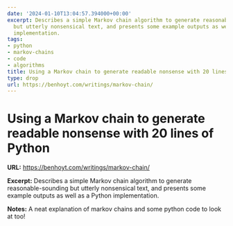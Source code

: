 ```yaml
---
date: '2024-01-10T13:04:57.394000+00:00'
excerpt: Describes a simple Markov chain algorithm to generate reasonable-sounding
  but utterly nonsensical text, and presents some example outputs as well as a Python
  implementation.
tags:
- python
- markov-chains
- code
- algorithms
title: Using a Markov chain to generate readable nonsense with 20 lines of Python
type: drop
url: https://benhoyt.com/writings/markov-chain/
---
```


# Using a Markov chain to generate readable nonsense with 20 lines of Python

**URL:** https://benhoyt.com/writings/markov-chain/

**Excerpt:** Describes a simple Markov chain algorithm to generate reasonable-sounding but utterly nonsensical text, and presents some example outputs as well as a Python implementation.

**Notes:**
A neat explanation of markov chains and some python code to look at too!
